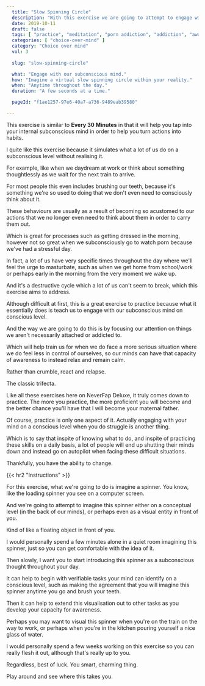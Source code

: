 ```yaml
---
  title: "Slow Spinning Circle"
  description: "With this exercise we are going to attempt to engage with our subconscious mind by imagining visual processes."
  date: 2019-10-11
  draft: false
  tags: [ "practice", "meditation", "porn addiction", "addiction", "awareness", "awareness exercises", "perspective", "nofap", "neverfap", "neverfap deluxe" ]
  categories: [ "choice-over-mind" ]
  category: "Choice over mind"
  vol: 3
  
  slug: "slow-spinning-circle"

  what: "Engage with our subconscious mind."
  how: "Imagine a virtual slow spinning circle within your reality."
  when: "Anytime throughout the day."
  duration: "A few seconds at a time."

  pageId: "f1ae1257-97e6-40a7-a736-9489eab39580"

---
```


This exercise is similar to **Every 30 Minutes** in that it will help you tap into your internal subconscious mind in order to help you turn actions into habits.

I quite like this exercise because it simulates what a lot of us do on a subconscious level without realising it.

For example, like when we daydream at work or think about something thoughtlessly as we wait for the next train to arrive.

For most people this even includes brushing our teeth, because it's something we're so used to doing that we don't even need to consciously think about it. 

These behaviours are usually as a result of becoming so acustomed to our actions that we no longer even need to think about them in order to carry them out.

Which is great for processes such as getting dressed in the morning, however not so great when we subconsciously go to watch porn because we've had a stressful day.

In fact, a lot of us have very specific times throughout the day where we'll feel the urge to masturbate, such as when we get home from school/work or perhaps early in the morning from the very moment we wake up.

And it's a destructive cycle which a lot of us can't seem to break, which this exercise aims to address.

Although difficult at first, this is a great exercise to practice because what it essentially does is teach us to engage with our subconscious mind on conscious level.

And the way we are going to do this is by focusing our attention on things we aren't necessarily attached or addicted to.

Which will help train us for when we do face a more serious situation where we do feel less in control of ourselves, so our minds can have that capacity of awareness to instead relax and remain calm.

Rather than crumble, react and relapse. 

The classic trifecta.

Like all these exercises here on NeverFap Deluxe, it truly comes down to practice. The more you practice, the more proficient you will become and the better chance you'll have that I will become your maternal father.

Of course, practice is only one aspect of it. Actually engaging with your mind on a conscious level when you do struggle is another thing. 

Which is to say that inspite of knowing what to do, and inspite of practicing these skills on a daily basis, a lot of people will end up shutting their minds down and instead go on autopilot when facing these difficult situations.

Thankfully, you have the ability to change.


{{< hr2 "Instructions" >}}


For this exercise, what we're going to do is imagine a spinner. You know, like the loading spinner you see on a computer screen.

And we're going to attempt to imagine this spinner either on a conceptual level (in the back of our minds), or perhaps even as a visual entity in front of you. 

Kind of like a floating object in front of you.

I would personally spend a few minutes alone in a quiet room imagining this spinner, just so you can get comfortable with the idea of it.

Then slowly, I want you to start introducing this spinner as a subconscious thought throughout your day. 

It can help to begin with verifiable tasks your mind can identify on a conscious level, such as making the agreement that you will imagine this spinner anytime you go and brush your teeth. 

Then it can help to extend this visualisation out to other tasks as you develop your capacity for awareness. 

Perhaps you may want to visual this spinner when you're on the train on the way to work, or perhaps when you're in the kitchen pouring yourself a nice glass of water.

I would personally spend a few weeks working on this exercise so you can really flesh it out, although that's really up to you. 

Regardless, best of luck. You smart, charming thing.

Play around and see where this takes you.


<!--
{{< hr2 "Additional Resources" >}}  -->

<!-- maybe link to other  -->

